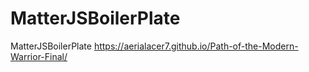 # MatterJSBoilerPlate
MatterJSBoilerPlate
https://aerialacer7.github.io/Path-of-the-Modern-Warrior-Final/

